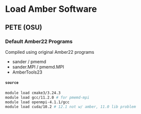 # Load Amber Software

## PETE (OSU)

### Default Amber22 Programs

Compiled using original Amber22 programs

- sander / pmemd
- sander.MPI / pmemd.MPI
- AmberTools23

#### `source`

```bash
module load cmake3/3.24.3
module load gcc/11.2.0 # for pmemd-mpi
module load openmpi-4.1.1/gcc
module load cuda/10.2 # 12.1 not w/ amber, 11.0 lib problem
```


